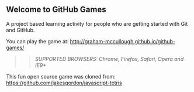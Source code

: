 ## Welcome to GitHub Games

A project based learning activity for people who are getting started with Git and GitHub.

You can play the game at: http://graham-mccullough.github.io/github-games/

>> _*SUPPORTED BROWSERS*: Chrome, Firefox, Safari, Opera and IE9+_

This fun open source game was cloned from: https://github.com/jakesgordon/javascript-tetris
